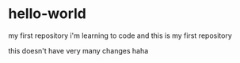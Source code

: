 # hello-world
my first repository
i'm learning to code and this is my first repository

this doesn't have very many changes haha
